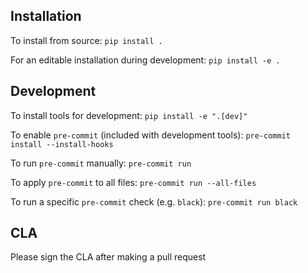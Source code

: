 ## Installation

To install from source:
`pip install .`

For an editable installation during development:
`pip install -e .`


## Development

To install tools for development:
`pip install -e ".[dev]"`

To enable `pre-commit` (included with development tools):
`pre-commit install --install-hooks`

To run `pre-commit` manually:
`pre-commit run`

To apply `pre-commit` to all files:
`pre-commit run --all-files`

To run a specific `pre-commit` check (e.g. `black`):
`pre-commit run black`


## CLA
Please sign the CLA after making a pull request